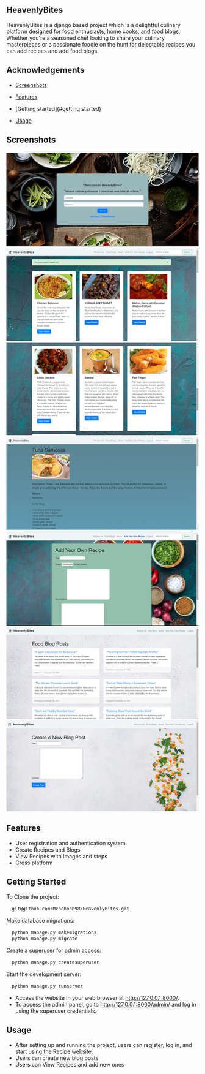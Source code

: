 
## HeavenlyBites

HeavenlyBites is a django based project which is a  delightful culinary platform designed for food enthusiasts, home cooks, and food blogs, Whether you're a seasoned chef looking to share your culinary masterpieces or a passionate foodie on the hunt for delectable recipes,you can add recipes and add food blogs.


## Acknowledgements

 - [Screenshots](#screenshots)

 - [Features](#features)
   
 - [Getting started](#getting started)
   
- [Usage](#usage)


## Screenshots

![App Screenshot](https://github.com/Mehaboob98/HeavenlyBites/blob/main/screenshots/project%208.png?raw=true)
![App Screenshot](https://github.com/Mehaboob98/HeavenlyBites/blob/main/screenshots/project%206.png?raw=true)
![App Screenshot](https://github.com/Mehaboob98/HeavenlyBites/blob/main/screenshots/project%205.png?raw=true)
![App Screenshot](https://github.com/Mehaboob98/HeavenlyBites/blob/main/screenshots/project%204.png?raw=true)
![App Screenshot](https://github.com/Mehaboob98/HeavenlyBites/blob/main/screenshots/project%203.png?raw=true)
![App Screenshot](https://github.com/Mehaboob98/HeavenlyBites/blob/main/screenshots/project%202.png?raw=true)
![App Screenshot](https://github.com/Mehaboob98/HeavenlyBites/blob/main/screenshots/project%201.png?raw=true)





## Features

- User registration and authentication system.
- Create Recipes and Blogs
- View Recipes with Images and steps
- Cross platform



## Getting Started

To Clone the project:

```bash
  git@github.com:Mehaboob98/HeavenlyBites.git
```
Make database migrations:

```bash
  python manage.py makemigrations
  python manage.py migrate
```
Create a superuser for admin access:

```bash
  python manage.py createsuperuser
```
Start the development server:

```bash
  python manage.py runserver
```

- Access the website in your web browser at http://127.0.0.1:8000/.
- To access the admin panel, go to http://127.0.0.1:8000/admin/ and log in using the superuser credentials.

## Usage
- After setting up and running the project, users can register, log in, and start using the Recipe website.
- Users can create new blog posts
- Users can View Recipes and add new ones
